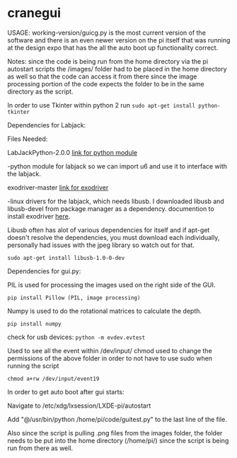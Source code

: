 # cranegui

USAGE: working-version/guicg.py is the most current version of the software and there is an even newer version on the pi itself that was 
running at the design expo that has the all the auto boot up functionality correct.

Notes: since the code is being run from the home directory via the pi autostart scripts the /images/ folder had to be placed in the home
directory as well so that the code can access it from there since the image processing portion of the code expects the folder to be in
the same directory as the script. 

In order to use Tkinter within python 2 run ```sudo apt-get install python-tkinter```

Dependencies for Labjack:

Files Needed:

LabJackPython-2.0.0 [link for python module](https://labjack.com/support/software/examples/ud/labjackpython)

  -python module for labjack so we can import u6 and use it to interface with the labjack.
  
exodriver-master [link for exodriver](https://labjack.com/support/software/installers/ud)

  -linux drivers for the labjack, which needs libusb. I downloaded libusb and libusb-devel from package manager as a    dependency.
  documention to install exodriver [here](https://labjack.com/support/software/installers/exodriver).
  
  Libusb often has alot of various dependencies for itself and if apt-get doesn't resolve the dependencies, you must download
  each individually, personally had issues with the jpeg library so watch out for that.
  
  ```sudo apt-get install libusb-1.0-0-dev```
  
  Dependencies for gui.py:
  
  PIL is used for processing the images used on the right side of the GUI.
  
  ```pip install Pillow (PIL, image processing)```
  
  Numpy is used to do the rotational matrices to calculate the depth.
  
  ```pip install numpy```
  
  check for usb devices: ```python -m evdev.evtest```
  
  Used to see all the event within /dev/input/
  chmod used to change the permissions of the above folder
  in order to not have to use sudo when running the script
  
  ```chmod a+rw /dev/input/event19```

  In order to get auto boot after gui starts:

  Navigate to /etc/xdg/lxsession/LXDE-pi/autostart

  Add "@/usr/bin/python /home/pi/code/guitest.py" to the last line of the file.

  Also since the script is pulling .png files from the images folder, the folder
  needs to be put into the home directory (/home/pi/) since the script is being
  run from there as well.
